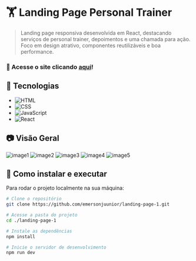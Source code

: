 # 🏋️ Landing Page Personal Trainer  

> Landing page responsiva desenvolvida em React, destacando serviços de personal trainer, depoimentos e uma chamada para ação. Foco em design atrativo, componentes reutilizáveis e boa performance.  

### 🔗 Acesse o site clicando **[aqui](https://emersonjuunior.github.io/landing-page-1/)**!  

## 🚀 Tecnologias  
- ![HTML](https://img.shields.io/badge/HTML5-E34F26?style=for-the-badge&logo=html5&logoColor=white)  
- ![CSS](https://img.shields.io/badge/CSS3-1572B6?style=for-the-badge&logo=css3&logoColor=white)  
- ![JavaScript](https://img.shields.io/badge/JavaScript-F7DF1E?style=for-the-badge&logo=javascript&logoColor=black)  
- ![React](https://img.shields.io/badge/React-61DAFB?style=for-the-badge&logo=react&logoColor=black)  

## 📷 Visão Geral  
![image1](https://github.com/user-attachments/assets/603efcf9-ab8e-4b4e-96d7-05e7393d6edb)
![image2](https://github.com/user-attachments/assets/04e7576d-d30d-4fb4-a22b-30aa57e470f9)
![image3](https://github.com/user-attachments/assets/5d3e841e-e9a4-4edd-90ec-9b5e5352a5a9)
![image4](https://github.com/user-attachments/assets/79cc08e4-5e93-4d46-bbeb-8983cc375725)
![image5](https://github.com/user-attachments/assets/e774b1d4-087b-4146-bf44-fa56b8df2847)


## 📂 Como instalar e executar  

Para rodar o projeto localmente na sua máquina:  
```bash
# Clone o repositório
git clone https://github.com/emersonjuunior/landing-page-1.git

# Acesse a pasta do projeto
cd ./landing-page-1

# Instale as dependências
npm install

# Inicie o servidor de desenvolvimento
npm run dev
